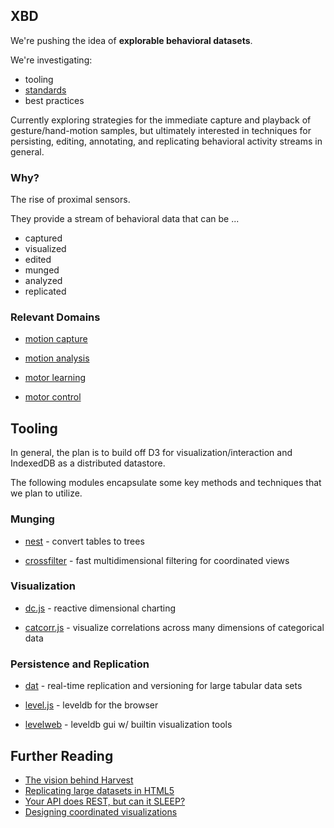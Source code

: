 ## XBD

We're pushing the idea of **explorable behavioral datasets**.

We're investigating:

* tooling
* [standards](https://gist.github.com/joyrexus/7643968)
* best practices

Currently exploring strategies for the immediate capture and playback of gesture/hand-motion samples, but ultimately interested in techniques for persisting, editing, annotating, and replicating behavioral activity streams in general.


### Why?

The rise of proximal sensors.

They provide a stream of behavioral data that can be ...

* captured
* visualized
* edited
* munged
* analyzed
* replicated


### Relevant Domains

* [motion capture](http://en.wikipedia.org/wiki/Motion_capture)
* [motion analysis](http://en.wikipedia.org/wiki/Motion_analysis)

* [motor learning](http://en.wikipedia.org/wiki/Motor_learning)
* [motor control](http://en.wikipedia.org/wiki/Motor_control)


## Tooling

In general, the plan is to build off D3 for visualization/interaction and IndexedDB as a distributed datastore.

The following modules encapsulate some key methods and techniques that we plan to utilize.


### Munging

* [nest](https://gist.github.com/joyrexus/7360353) - convert tables to trees

* [crossfilter](https://gist.github.com/joyrexus/7439256) - fast multidimensional filtering for coordinated views


### Visualization

* [dc.js](http://nickqizhu.github.io/dc.js/) - reactive dimensional charting

* [catcorr.js](http://deanmalmgren.github.io/catcorrjs/) - visualize correlations across many dimensions of categorical data


### Persistence and Replication

* [dat](http://dat-data.com/) - real-time replication and versioning for large tabular data sets

* [level.js](https://github.com/maxogden/level.js) - leveldb for the browser

* [levelweb](https://github.com/hij1nx/levelweb) - leveldb gui w/ builtin
  visualization tools


## Further Reading

* [The vision behind Harvest](http://harvest.research.chop.edu/manifesto/)
* [Replicating large datasets in HTML5](http://maxogden.com/replicating-large-datasets-into-html5.html)
* [Your API does REST, but can it SLEEP?](https://gist.github.com/joyrexus/7643968)
* [Designing coordinated visualizations](http://bl.ocks.org/milroc/raw/7032589/#0)
